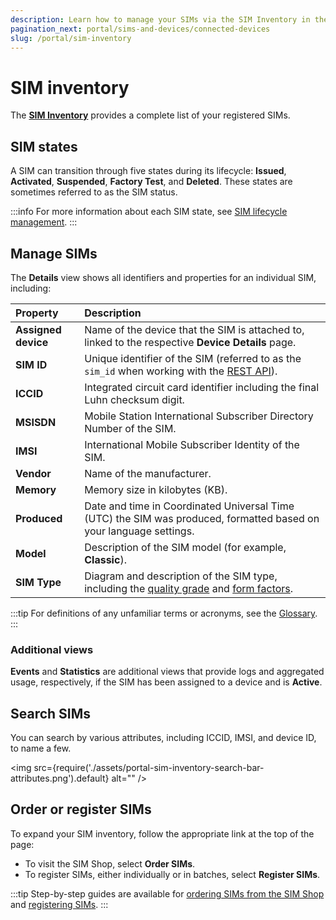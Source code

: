 ```yaml
---
description: Learn how to manage your SIMs via the SIM Inventory in the emnify Portal
pagination_next: portal/sims-and-devices/connected-devices
slug: /portal/sim-inventory
---
```


# SIM inventory

The [**SIM Inventory**](https://portal.emnify.com/sim-inventory) provides a complete list of your registered SIMs.

## SIM states

A SIM can transition through five states during its lifecycle: **Issued**, **Activated**, **Suspended**, **Factory Test**, and **Deleted**.
These states are sometimes referred to as the SIM status.

:::info
For more information about each SIM state, see [SIM lifecycle management](/services/sim-lifecycle-management).
:::

## Manage SIMs

The **Details** view shows all identifiers and properties for an individual SIM, including:

| Property            | Description                                      |
|:--------------------|:-------------------------------------------------|
| **Assigned device** | Name of the device that the SIM is attached to, linked to the respective **Device Details** page. |
| **SIM ID**          | Unique identifier of the SIM (referred to as the `sim_id` when working with the [REST API](https://cdn.emnify.net/api/doc/sim.html)). |
| **ICCID**           | Integrated circuit card identifier including the final Luhn checksum digit. |
| **MSISDN**          | Mobile Station International Subscriber Directory Number of the SIM. |
| **IMSI**            | International Mobile Subscriber Identity of the SIM. |
| **Vendor**          | Name of the manufacturer. |
| **Memory**          | Memory size in kilobytes (KB). |
| **Produced**        | Date and time in Coordinated Universal Time (UTC) the SIM was produced, formatted based on your language settings. |
| **Model**           | Description of the SIM model (for example, **Classic**). |
| **SIM Type**        | Diagram and description of the SIM type, including the [quality grade](/services/global-iot-sim#quality-grades) and [form factors](/services/global-iot-sim#form-factors). |

:::tip
For definitions of any unfamiliar terms or acronyms, see the [Glossary](/glossary).
:::

### Additional views

**Events** and **Statistics** are additional views that provide logs and aggregated usage, respectively, if the SIM has been assigned to a device and is **Active**.

## Search SIMs

You can search by various attributes, including ICCID, IMSI, and device ID, to name a few.

<img
  src={require('./assets/portal-sim-inventory-search-bar-attributes.png').default}
  alt=""
/>

## Order or register SIMs

To expand your SIM inventory, follow the appropriate link at the top of the page:

- To visit the SIM Shop, select **Order SIMs**.
- To register SIMs, either individually or in batches, select **Register SIMs**.

:::tip
Step-by-step guides are available for [ordering SIMs from the SIM Shop](/quickstart/order-sims) and [registering SIMs](/quickstart/register-sims).
:::
